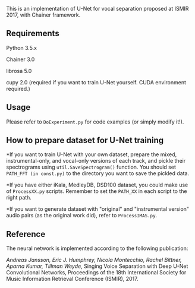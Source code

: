 This is an implementation of U-Net for vocal separation proposed at ISMIR 2017, with Chainer framework.

## Requirements

Python 3.5.x

Chainer 3.0

librosa 5.0

cupy 2.0 (required if you want to train U-Net yourself. CUDA environment required.)

## Usage

Please refer to `DoExperiment.py` for code examples (or simply modify it!).

## How to prepare dataset for U-Net training

*If you want to train U-Net with your own dataset, prepare the mixed, instrumental-only, and vocal-only versions of each track, and pickle their spectrograms using `util.SaveSpectrogram()` function. You should set `PATH_FFT (in const.py)` to the directory you want to save the pickled data.

*If you have either iKala, MedleyDB, DSD100 dataset, you could make use of `ProcessXX.py` scripts. Remember to set the `PATH_XX` in each script to the right path.

*If you want to generate dataset with "original" and "instrumental version" audio pairs (as the original work did), refer to `ProcessIMAS.py`.

## Reference

The neural network is implemented according to the following publication:

*Andreas Jansson, Eric J. Humphrey, Nicola Montecchio, Rachel Bittner, Aparna Kumar, Tillman Weyde*, Singing Voice Separation with Deep U-Net Convolutional Networks, Proceedings of the 18th International Society for Music Information Retrieval Conference (ISMIR), 2017.
